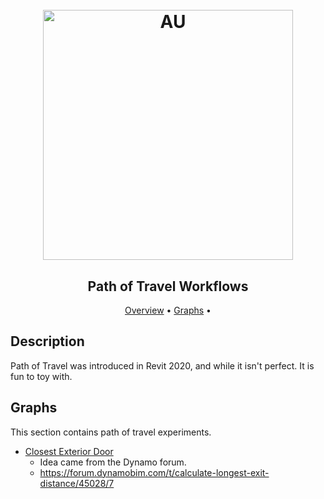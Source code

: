 <h1 align="center">
  <br>
  <img src="https://github.com/Templarian/MaterialDesign/blob/e42f3f41dd46bc033f11c0e5eed7fb742af6e74e/svg/exit-run.svg" alt="AU" width="400">
</h1>

<h2 align="center">Path of Travel Workflows</h2>

<p align="center">
  <a href="#description">Overview</a> •
  <a href="#graphs">Graphs</a> •
</p>

## Description
Path of Travel was introduced in Revit 2020, and while it isn't perfect. It is fun to toy with.

## Graphs
This section contains path of travel experiments.
* [Closest Exterior Door](https://github.com/johnpierson/RandomGraphs/blob/master/PathOfTravel/PathOfTravel_PointToExteriorDoors.dyn)
  - Idea came from the Dynamo forum.
  - https://forum.dynamobim.com/t/calculate-longest-exit-distance/45028/7
